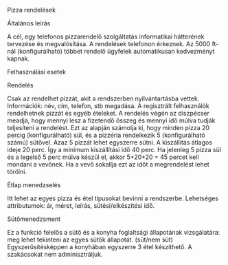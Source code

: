 Pizza rendelések

Általános leírás

A cél, egy telefonos pizzarendelő szolgáltatás informatikai hátterének tervezése és megvalósítása. A rendelések telefonon érkeznek. Az 5000 ft-nál (konfigurálható) többet rendelő ügyfelek automatikusan kedvezményt kapnak.

Felhasználási esetek

Rendelés

Csak az rendelhet pizzát, akit a rendszerben nyílvántartásba vettek. Információk: név, cím, telefon, stb megadása. A regisztrált felhasználók rendelhetnek pizzát és egyéb ételeket. A rendelés végén az diszpécser meadja, hogy mennyi lesz a fizetendő összeg és mennyi idő múlva tudják teljesíteni a rendelést. Ezt az alapján számolja ki, hogy minden pizza 20 percig (konfigurálható) sül, és a pizzéria rendelkezik 5 (konfigurálható számú) sütővel. Azaz 5 pizzát lehet egyszerre sütni. A kiszállítás átlagos ideje 20 perc. Így a minimum kiszállítási idő 40 perc. Ha jelenleg 5 pizza sül és a legelső 5 perc múlva készül el, akkor 5+20+20 = 45 percet kell mondani a vevőnek. Ha a vevő sokallja ezt az időt a megrendelést lehet törölni.

Étlap menedzselés

Itt lehet az egyes pizza és étel típusokat bevinni a rendszerbe. Lehetséges attributumok: ár, méret, leírás, sütési/elkészítési idő.

Sütőmenedzsment

Ez a funkció felelős a sütő és a konyha foglaltsági állapotának vizsgálatára: meg lehet tekinteni az egyes sütők állapotát. (süt/nem süt) Egyszerűsítésképpen a konyhában egyszerre 3 étel készíthető. A szakácsokat nem adminisztráljuk.

